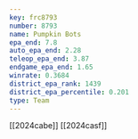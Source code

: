 ```yaml
---
key: frc8793
number: 8793
name: Pumpkin Bots
epa_end: 7.8
auto_epa_end: 2.28
teleop_epa_end: 3.87
endgame_epa_end: 1.65
winrate: 0.3684
district_epa_rank: 1439
district_epa_percentile: 0.201
type: Team
---
```

[[2024cabe]]
[[2024casf]]
